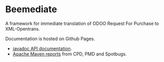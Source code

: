 # Beemediate
A framework for immediate translation of ODOO Request For Purchase to XML-Opentrans.

Documentation is hosted on Github Pages.
- [javadoc API documentation](https://giorgio-hash.github.io/Beemediate/site/apidocs/index.html).
- [Apache Maven reports](https://giorgio-hash.github.io/Beemediate/site/cpd.html) from CPD, PMD and Spotbugs.
